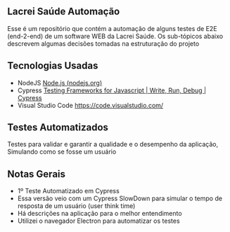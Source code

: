 ## Lacrei Saúde Automação
Esse é um repositório que contém a automação de alguns testes de E2E (end-2-end) de um software WEB da Lacrei Saúde. Os sub-tópicos abaixo descrevem algumas decisões tomadas na estruturação do projeto


## Tecnologias Usadas

- NodeJS
[Node.js (nodejs.org)](https://nodejs.org/en)
- Cypress
[Testing Frameworks for Javascript | Write, Run, Debug | Cypress](https://www.cypress.io/)
- Visual Studio Code
https://code.visualstudio.com/


## Testes Automatizados
Testes para validar e garantir a qualidade e o desempenho da aplicação, Simulando como se fosse um usuário


## Notas Gerais
- 1º Teste Automatizado em Cypress
- Essa versão veio com um Cypress SlowDown para simular o tempo de resposta de um usuário (user think time)
- Há descrições na aplicação para o melhor entendimento
- Utilizei o navegador Electron para automatizar os testes 
